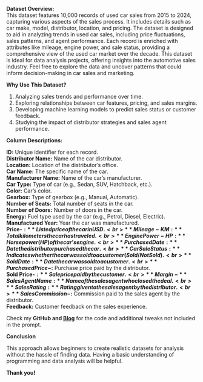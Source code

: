 
**Dataset Overview:** <br>
This dataset features 10,000 records of used car sales from 2015 to 2024, capturing various aspects of the sales process. It includes details such as car make, model, distributor, location, and pricing. The dataset is designed to aid in analyzing trends in used car sales, including price fluctuations, sales patterns, and agent performance. Each record is enriched with attributes like mileage, engine power, and sale status, providing a comprehensive view of the used car market over the decade. This dataset is ideal for data analysis projects, offering insights into the automotive sales industry. Feel free to explore the data and uncover patterns that could inform decision-making in car sales and marketing.<br>

**Why Use This Dataset?** <br>

1. Analyzing sales trends and performance over time.
2. Exploring relationships between car features, pricing, and sales margins.
3. Developing machine learning models to predict sales status or customer feedback.
4. Studying the impact of distributor strategies and sales agent performance. <br>

**Column Descriptions:** <br>

**ID:** Unique identifier for each record. <br>
**Distributor Name:** Name of the car distributor. <br>
**Location:** Location of the distributor’s office. <br>
**Car Name:** The specific name of the car. <br>
**Manufacturer Name:** Name of the car’s manufacturer. <br>
**Car Type:** Type of car (e.g., Sedan, SUV, Hatchback, etc.). <br>
**Color:** Car’s color. <br>
**Gearbox:** Type of gearbox (e.g., Manual, Automatic). <br>
**Number of Seats:** Total number of seats in the car. <br>
**Number of Doors:** Number of doors in the car. <br>
**Energy:** Fuel type used by the car (e.g., Petrol, Diesel, Electric). <br>
**Manufactured Year:** Year the car was manufactured. <br>
**Price-$:** Listed price of the car in USD. <br>
**Mileage-KM:** Total kilometers the car has traveled. <br>
**Engine Power-HP:** Horsepower (HP) of the car’s engine. <br>
**Purchased Date:** Date the distributor purchased the car. <br>
**Car Sale Status:** Indicates whether the car was sold to a customer (Sold/Not Sold). <br>
**Sold Date:** Date the car was sold to a customer. <br>
**Purchased Price-$:** Purchase price paid by the distributor. <br>
**Sold Price-$:** Sale price paid by the customer. <br>
**Margin-%:** Percentage margin earned by the distributor. <br>
**Sales Agent Name:** Name of the sales agent who closed the deal. <br>
**Sales Rating:** Rating given to the sales agent by the distributor. <br>
**Sales Commission-$:** Commission paid to the sales agent by the distributor. <br>
**Feedback:** Customer feedback on the sales experience. <br>

Check my **GitHub and [Blog](https://medium.com/@sandeepsdfrance/how-to-generate-large-tailored-fake-datasets-using-chatgpt-e7609ae60eaf)** for the code and additional tweaks not included in the prompt.

**Conclusion**

This approach allows beginners to create realistic datasets for analysis without the hassle of finding data. 
Having a basic understanding of programming and data analysis will be helpful.

**Thank you!**
